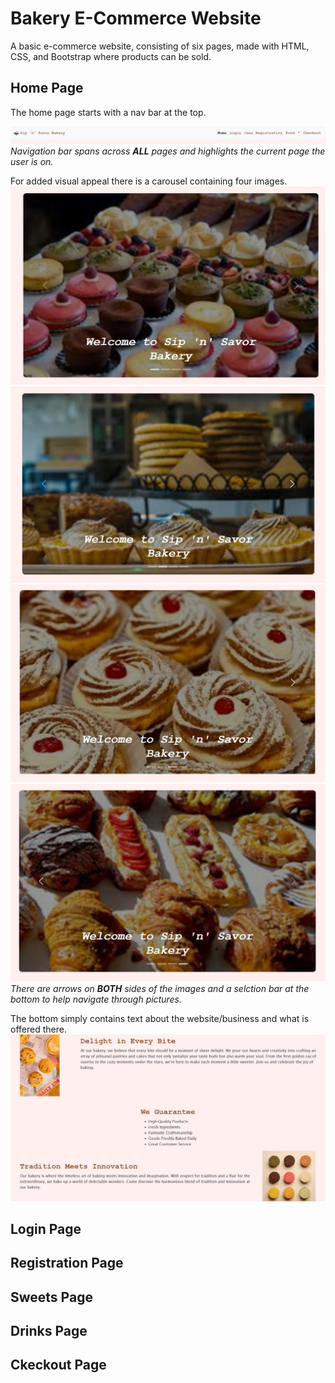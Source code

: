 # Bakery E-Commerce Website

A basic e-commerce website, consisting of six pages, made with HTML, CSS, and Bootstrap where products can be sold.

## Home Page
The home page starts with a nav bar at the top.

![Alt text](images/capture.JPG)
_Navigation bar spans across **ALL** pages and highlights the current page the user is on._

For added visual appeal there is a carousel containing four images.![Alt text](images/carousel-1.JPG)![Alt text](images/carousel-2.JPG)![Alt text](images/carousel-3.JPG)![Alt text](images/carousel-4.JPG)
_There are arrows on **BOTH** sides of the images and a selction bar at the bottom to help navigate through pictures._

The bottom simply contains text about the website/business and what is offered there.
![Alt text](images/home.JPG)
## Login Page
## Registration Page
## Sweets Page
## Drinks Page
## Ckeckout Page